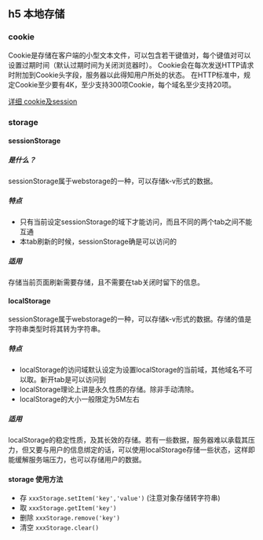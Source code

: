 ## h5 本地存储

### cookie

Cookie是存储在客户端的小型文本文件，可以包含若干键值对，每个键值对可以设置过期时间（默认过期时间为关闭浏览器时）。 Cookie会在每次发送HTTP请求时附加到Cookie头字段，服务器以此得知用户所处的状态。 在HTTP标准中，规定Cookie至少要有4K，至少支持300项Cookie，每个域名至少支持20项。

[详细 cookie及session](https://github.com/zyg1999/Note/blob/master/review/%E7%BD%91%E7%BB%9C/cookie%20session.md)

### storage

#### sessionStorage
##### 是什么？
sessionStorage属于webstorage的一种，可以存储k-v形式的数据。
##### 特点
- 只有当前设定sessionStorage的域下才能访问，而且不同的两个tab之间不能互通
- 本tab刷新的时候，sessionStorage确是可以访问的
##### 适用
存储当前页面刷新需要存储，且不需要在tab关闭时留下的信息。
#### localStorage
sessionStorage属于webstorage的一种，可以存储k-v形式的数据。存储的值是字符串类型时将其转为字符串。
##### 特点
- localStorage的访问域默认设定为设置localStorage的当前域，其他域名不可以取。新开tab是可以访问到
- localStorage理论上讲是永久性质的存储。除非手动清除。
- localStorage的大小一般限定为5M左右
##### 适用
localStorage的稳定性质，及其长效的存储。若有一些数据，服务器难以承载其压力，但又要与用户的信息绑定的话，可以使用localStorage存储一些状态，这样即能缓解服务端压力，也可以存储用户的数据。
#### storage 使用方法
- 存 `xxxStorage.setItem('key','value')` (注意对象存储转字符串)
- 取 `xxxStorage.getItem('key')`
- 删除 `xxxStorage.remove('key')`
- 清空 `xxxStorage.clear()`
